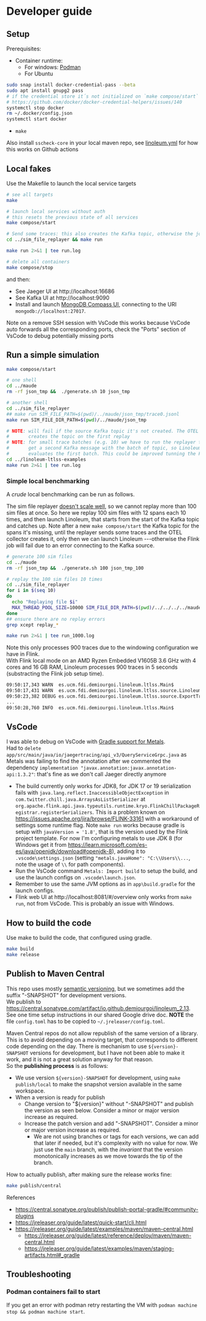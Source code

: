 # Developer guide

## Setup

Prerequisites:

- Container runtime:
  - For windows: [Podman](https://podman.io/docs/installation)
  - For Ubuntu

```bash
sudo snap install docker-credential-pass --beta
sudo apt install gnupg2 pass
# if the credential store it´s not initialized on `make compose/start`
# https://github.com/docker/docker-credential-helpers/issues/140
systemctl stop docker
rm ~/.docker/config.json
systemctl start docker
```

- `make`

Also install `sscheck-core` in your local maven repo, see [linoleum.yml](../.github/workflows/linoleum.yml) for how this works on Github actions

## Local fakes

Use the Makefile to launch the local service targets

```bash
# see all targets
make

# launch local services without auth
# this resets the previous state of all services
make compose/start

# Send some traces: this also creates the Kafka topic, otherwise the job fails
cd ../sim_file_replayer && make run

make run 2>&1 | tee run.log

# delete all containers
make compose/stop
```

and then:
 
- See Jaeger UI at http://localhost:16686
- See Kafka UI at  http://localhost:9090
- Install and launch [MongoDB Compass UI](https://www.mongodb.com/try/download/compass), connecting to the URI `mongodb://localhost:27017`.

Note on a remove SSH session with VsCode this works because VsCode auto forwards all the corresponding ports, check the "Ports" section of VsCode to debug potentially missing ports

## Run a simple simulation

```bash
make compose/start

# one shell
cd ../maude
rm -rf json_tmp &&  ./generate.sh 10 json_tmp

# another shell
cd ../sim_file_replayer
## make run SIM_FILE_PATH=$(pwd)/../maude/json_tmp/trace0.jsonl
make run SIM_FILE_DIR_PATH=$(pwd)/../maude/json_tmp

# NOTE: will fail if the source Kafka topic it's not created. The OTEL collector
#       creates the topic on the first replay
# NOTE: for small trace batches (e.g. 10) we have to run the replayer twice to
#       get a second Kafka message with the batch of topic, so Linoleum actually
#       evaluates the first batch. This could be improved tunning the Flink job parameters
cd ../linoleum-ltlss-examples
make run 2>&1 | tee run.log
```

### Simple local benchmarking

A _crude_ local benchmarking can be run as follows. 

The sim file replayer [doesn't scale well](https://github.com/demiourgoi/Linoleum/issues/7), so we cannot replay more than 100 sim files at once. So here we replay 100 sim files with 12 spans each 10 times, and then launch Linoleum, that starts from the start of the Kafka topic and catches up. Note after a new `make compose/start` the Kafka topic for the spans it's missing, until the replayer sends some traces and the OTEL collector creates it, only then we can launch Linoleum ---otherwise the Flink job will fail due to an error connecting to the Kafka source. 


```bash
# generate 100 sim files
cd ../maude
rm -rf json_tmp &&  ./generate.sh 100 json_tmp_100

# replay the 100 sim files 10 times
cd ../sim_file_replayer
for i in $(seq 10)
do
  echo "Replaying file $i"
  MAX_THREAD_POOL_SIZE=10000 SIM_FILE_DIR_PATH=$(pwd)/../../../../maude/json_tmp_100 ./app/bin/app 2>&1 > "replay_$i.log" 
done
## ensure there are no replay errors
grep xcept replay_*

make run 2>&1 | tee run_1000.log
```

Note this only processes 900 traces due to the windowing configuration we have in Flink.  
With Flink local mode on an AMD Ryzen Embedded V1605B 3.6 GHz with 4 cores and 16 GB RAM, Linoleum processes 900 traces in 5 seconds (substracting the Flink job setup time).

```bash
09:50:17,343 WARN  es.ucm.fdi.demiourgoi.linoleum.ltlss.Main$                   [] - Starting program for formula LinoleumFormula(Luego basic liveness,es.ucm.fdi.demiourgoi.linoleum.ltlss.Main$HelloFormula@1139b2f3)
09:50:17,431 WARN  es.ucm.fdi.demiourgoi.linoleum.ltlss.source.LinoleumSrc$     [] - Open Flink web UI at http://localhost:8081/#/overview
09:50:23,382 DEBUG es.ucm.fdi.demiourgoi.linoleum.ltlss.source.ExportTraceServiceRequestProtoDeserializer$ [] - Parsed request with 1 spans
...
09:50:28,760 INFO  es.ucm.fdi.demiourgoi.linoleum.ltlss.Main$                   [] - Writing evaluated trace EvaluatedTrace(1a164375b7463f1e8ddfe4a55e01cb5d,1748677780405407993,Luego basic liveness,True) to MongoDB
```

## VsCode

I was able to debug on VsCode with [Gradle support for Metals](https://scalameta.org/metals/docs/build-tools/gradle/).  
Had to `delete app/src/main/java/io/jaegertracing/api_v3/QueryServiceGrpc.java` as Metals was failing to find the annotation after we commented the dependency `implementation "javax.annotation:javax.annotation-api:1.3.2"`: that's fine as we don't call Jaeger directly anymore

- The build currently only works for JDK8, for JDK 17 or 19 serialization fails with `java.lang.reflect.InaccessibleObjectException` in `com.twitter.chill.java.ArraysAsListSerializer` at `org.apache.flink.api.java.typeutils.runtime.kryo.FlinkChillPackageRegistrar.registerSerializers`. This is a problem known on https://issues.apache.org/jira/browse/FLINK-33161 with a workaround of settings some runtime flag. Note `make run` works because gradle is setup with `javaVersion = '1.8'`, that is the version used by the Flink project template. For now I'm configuring metals to use JDK 8 (for Windows get it from https://learn.microsoft.com/es-es/java/openjdk/download#openjdk-8), adding it to `.vscode\settings.json` (setting `"metals.javaHome": "C:\\Users\\...`, note the usage of `\\` for path components).
- Run the VsCode command `Metals: Import build` to setup the build, and use the launch configs on `.vscode\launch.json`. 
- Remember to use the same JVM options as in `app\build.gradle` for the launch configs.
- Flink web UI at http://localhost:8081/#/overview only works from `make run`, not from VsCode. This is probably an issue with Windows.

## How to build the code

Use make to build the code, that configured using gradle.

```bash
make build
make release
```

## Publish to Maven Central

This repo uses mostly [semantic versioning](https://semver.org/), but we sometimes add the suffix "-SNAPSHOT" for development versions.  
We publish to https://central.sonatype.com/artifact/io.github.demiourgoi/linoleum_2.13.   
See one time setup instructions in our shared Google drive doc. __NOTE__ the file `config.toml` has to be copied to `~/.jreleaser/config.toml`.

Maven Central repos do not allow republish of the same version of a library. This is to avoid depending on a moving target, that corresponds to different code depending on the day. There is mechanism to use `${version}-SNAPSHOT` versions for development, but I have not been able to make it work, and it is not a great solution anyway for that reason.  
So the __publishing process__ is as follows:

- We use version `${version}-SNAPSHOT` for development, using `make publish/local` to make the snapshot version available in the same workspace.
- When a version is ready for publish
  - Change version to "${version}" without "-SNAPSHOT" and publish the version as seen below. Consider a minor or major version increase as required.
  - Increase the patch version and add "-SNAPSHOT". Consider a minor or major version increase as required.
    - We are not using branches or tags for each versions, we can add that later if needed, but it's complexity with no value for now. We just use the `main` branch, with the _invariant_ that the version monotonically increases as we move towards the tip of the branch.

How to actually publish, after making sure the release works fine:

```bash
make publish/central
```

References

- https://central.sonatype.org/publish/publish-portal-gradle/#community-plugins
- https://jreleaser.org/guide/latest/quick-start/cli.html
- https://jreleaser.org/guide/latest/examples/maven/maven-central.html
  - https://jreleaser.org/guide/latest/reference/deploy/maven/maven-central.html
  - https://jreleaser.org/guide/latest/examples/maven/staging-artifacts.html#_gradle


## Troubleshooting 

### Podman containers fail to start

If you get an error with podman retry restarting the VM with `podman machine stop && podman machine start`.

